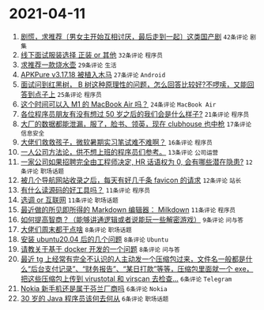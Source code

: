 # 2021-04-11

1. [剧慌，求推荐〔男女主开始互相讨厌，最后走到一起〕这类国产剧](https://www.v2ex.com/t/769868) `42条评论` `剧集`
1. [线下面试服装选择 正装 or 其他](https://www.v2ex.com/t/769852) `32条评论` `程序员`
1. [求推荐一款烧水壶](https://www.v2ex.com/t/769861) `29条评论` `生活`
1. [APKPure v3.17.18 被植入木马](https://www.v2ex.com/t/769879) `27条评论` `Android`
1. [面试问到红黑树， B 树这种原理性的问题，怎么回答比较好?不啰嗦，又能回答到点子上](https://www.v2ex.com/t/769849) `25条评论` `程序员`
1. [这个时间可以入 M1 的 MacBook Air 吗？](https://www.v2ex.com/t/769825) `24条评论` `MacBook Air`
1. [各位程序员朋友有没有想过 50 岁之后的我们会是什么样子?](https://www.v2ex.com/t/769894) `21条评论` `程序员`
1. [大厂的数据都能泄漏，服了，脸书、领英，现在 clubhouse 也中枪](https://www.v2ex.com/t/769881) `17条评论` `信息安全`
1. [大佬们救救孩子，微软暑期实习笔试难不难啊？](https://www.v2ex.com/t/769862) `16条评论` `程序员`
1. [一人公司方法论，供不想上班的程序员们参考。](https://www.v2ex.com/t/769865) `13条评论` `公司运营`
1. [一家公司如果招聘完全由工程师决定, HR 话语权为 0, 会有哪些潜在隐患?](https://www.v2ex.com/t/769885) `12条评论` `职场话题`
1. [被几个导航网站收录之后，每天有好几千条 favicon 的请求](https://www.v2ex.com/t/769846) `12条评论` `站长`
1. [有什么读源码的好工具吗？](https://www.v2ex.com/t/769869) `11条评论` `程序员`
1. [选调 or 互联网](https://www.v2ex.com/t/769847) `11条评论` `职场话题`
1. [最近做的所见即所得的 Markdown 编辑器： Milkdown](https://www.v2ex.com/t/769835) `11条评论` `程序员`
1. [如何提高智商？（能够讲通逻辑或者说能玩一些解密游戏）](https://www.v2ex.com/t/769858) `9条评论` `问与答`
1. [大佬们周末都干点啥](https://www.v2ex.com/t/769855) `8条评论` `职场话题`
1. [安装 ubuntu20.04 后的几个问题](https://www.v2ex.com/t/769839) `8条评论` `Ubuntu`
1. [请教关于基于 docker 开发的一个问题](https://www.v2ex.com/t/769822) `8条评论` `问与答`
1. [最近 tg 上经常有完全不认识的人主动发一个压缩包过来，文件名一般都是什么“后台支付记录”、“财务报告”、“某日打款”等等，压缩包里面就一个 exe，把这些压缩包上传到 virustotal 和 virscan 去检查...](https://www.v2ex.com/t/769908) `6条评论` `Telegram`
1. [Nokia 新手机还是属于芬兰厂商吗](https://www.v2ex.com/t/769906) `6条评论` `Nokia`
1. [30 岁的 Java 程序员该何去何从](https://www.v2ex.com/t/769843) `6条评论` `职场话题`

